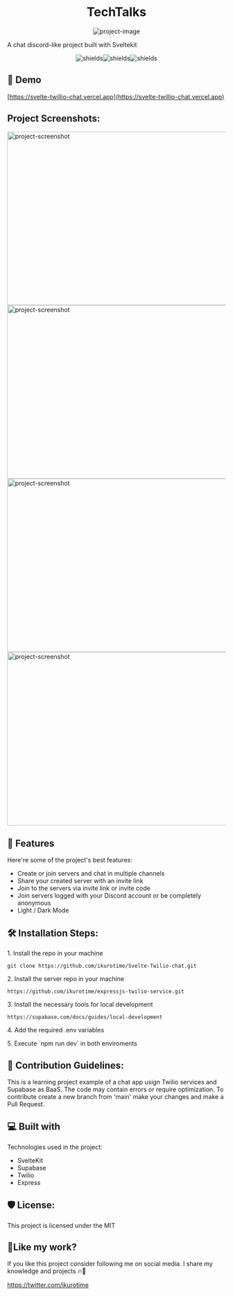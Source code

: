 <h1 align="center" id="title">TechTalks</h1>

<p align="center"><img src="https://socialify.git.ci/ikurotime/svelte-twillio-chat/image?description=1&amp;descriptionEditable=A%20SvelteKit%20Chat%20Project%20using%20Twillio%20and%20Supabase%20created%20for%20Midudev%27s%20July%20Hackathon&amp;forks=1&amp;language=1&amp;name=1&amp;owner=1&amp;pattern=Plus&amp;stargazers=1&amp;theme=Light" alt="project-image"></p>

<p id="description">A chat discord-like project built with Sveltekit</p>

<p align="center"><img src="https://img.shields.io/github/license/ikurotime/Svelte-Twillio-chat" alt="shields"><img src="https://img.shields.io/github/stars/ikurotime/Svelte-Twillio-chat" alt="shields"><img src="https://img.shields.io/github/forks/ikurotime/Svelte-Twillio-chat" alt="shields"></p>

<h2>🚀 Demo</h2>

[https://svelte-twillio-chat.vercel.app](https://svelte-twillio-chat.vercel.app)

<h2>Project Screenshots:</h2>

<img src="https://i.imgur.com/GzzVjXf.png" alt="project-screenshot" width="800" height="400/">

<img src="https://i.imgur.com/mHeXO9l.png" alt="project-screenshot" width="800" height="400/">

<img src="https://i.imgur.com/kb63MDg.png" alt="project-screenshot" width="800" height="400/">

<img src="https://i.imgur.com/79uAU9T.png" alt="project-screenshot" width="800" height="400/">

  
  
<h2>🧐 Features</h2>

Here're some of the project's best features:

*   Create or join servers and chat in multiple channels
*   Share your created server with an invite link
*   Join to the servers via invite link or invite code
*   Join servers logged with your Discord account or be completely anonymous
*   Light / Dark Mode

<h2>🛠️ Installation Steps:</h2>

<p>1. Install the repo in your machine</p>

```
git clone https://github.com/ikurotime/Svelte-Twilio-chat.git
```

<p>2. Install the server repo in your machine</p>

```
https://github.com/ikurotime/expressjs-twilio-service.git
```

<p>3. Install the necessary tools for local development</p>

```
https://supabase.com/docs/guides/local-development
```

<p>4. Add the required .env variables</p>

<p>5. Execute `npm run dev` in both enviroments</p>

<h2>🍰 Contribution Guidelines:</h2>

This is a learning project example of a chat app usign Twilio services and Supabase as BaaS. The code may contain errors or require optimization. To contribute create a new branch from 'main' make your changes and make a Pull Request.

  
  
<h2>💻 Built with</h2>

Technologies used in the project:

*   SvelteKit
*   Supabase
*   Twilio
*   Express

<h2>🛡️ License:</h2>

This project is licensed under the MIT

<h2>💖Like my work?</h2>

If you like this project consider following me on social media. I share my knowledge and projects 🔥🚀<p>https://twitter.com/ikurotime</p>